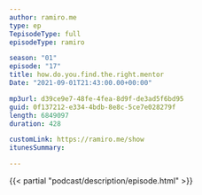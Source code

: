 ```yaml
---
author: ramiro.me
type: ep
TepisodeType: full
episodeType: ramiro

season: "01"
episode: "17"
title: how.do.you.find.the.right.mentor
Date: "2021-09-01T21:43:00.00+00:00"

mp3url: d39ce9e7-48fe-4fea-8d9f-de3ad5f6bd95
guid: 0f137212-e334-4bdb-8e8c-5ce7e028279f
length: 6849097
duration: 428

customLink: https://ramiro.me/show
itunesSummary:

---
```

{{< partial "podcast/description/episode.html" >}}
